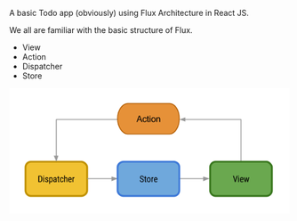 A basic Todo app (obviously) using Flux Architecture in React JS.

We all are familiar with the basic structure of Flux.
 
* View
* Action
* Dispatcher 
* Store

![alt text](https://raw.githubusercontent.com/lgvalle/lgvalle.github.io/master/public/images/flux-graph-simple.png "Flux Architecture Diagram")
